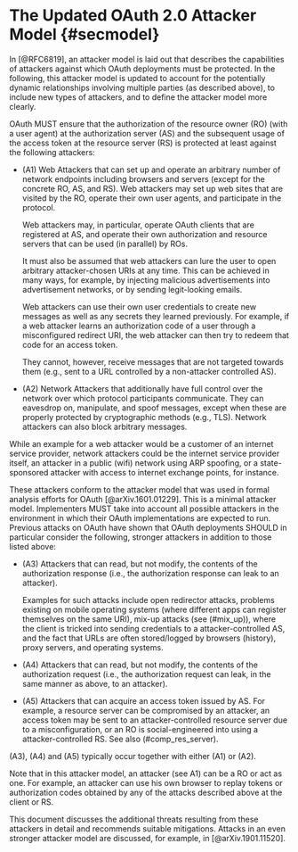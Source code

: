 # The Updated OAuth 2.0 Attacker Model {#secmodel}

In [@RFC6819], an attacker model is laid out that describes the
capabilities of attackers against which OAuth deployments must be
protected. In the following, this attacker model is updated to account
for the potentially dynamic relationships involving multiple parties
(as described above), to include new types of attackers, and to define
the attacker model more clearly.

OAuth MUST ensure that the authorization of the resource owner (RO)
(with a user agent) at the authorization server (AS) and the subsequent
usage of the access token at the resource server (RS) is protected at
least against the following attackers:

  * (A1) Web Attackers that can set up and operate an arbitrary number
    of network endpoints including browsers and servers (except for
    the concrete RO, AS, and RS). Web attackers may set up web sites
    that are visited by the RO, operate their own user agents, and
    participate in the protocol. 
    
    Web attackers may, in particular, operate OAuth clients that are
    registered at AS, and operate their own authorization and resource
    servers that can be used (in parallel) by ROs.
    
    It must also be assumed that web attackers can lure the user to
    open arbitrary attacker-chosen URIs at any time. This can be
    achieved in many ways, for example, by injecting malicious
    advertisements into advertisement networks, or by sending
    legit-looking emails.
    
    Web attackers can use their own user credentials to create new
    messages as well as any secrets they learned previously. For
    example, if a web attacker learns an authorization code of a user
    through a misconfigured redirect URI, the web attacker can then
    try to redeem that code for an access token.
    
    They cannot, however, receive messages that are not targeted
    towards them (e.g., sent to a URL controlled by a non-attacker
    controlled AS).
    
  * (A2) Network Attackers that additionally have full control over
    the network over which protocol participants communicate. They can
    eavesdrop on, manipulate, and spoof messages, except when these
    are properly protected by cryptographic methods (e.g., TLS).
    Network attackers can also block arbitrary messages.
    
While an example for a web attacker would be a customer of an internet
service provider, network attackers could be the internet service
provider itself, an attacker in a public (wifi) network using ARP
spoofing, or a state-sponsored attacker with access to internet
exchange points, for instance.
    
These attackers conform to the attacker model that was used in formal
analysis efforts for OAuth [@arXiv.1601.01229]. This is a minimal
attacker model. Implementers MUST take into account all possible
attackers in the environment in which their OAuth implementations are
expected to run. Previous attacks on OAuth have shown that OAuth
deployments SHOULD in particular consider the following, stronger
attackers in addition to those listed above:

  * (A3) Attackers that can read, but not modify, the contents of the
    authorization response (i.e., the authorization response can leak
    to an attacker).
    
    Examples for such attacks include open redirector
    attacks, problems existing on mobile operating systems (where
    different apps can register themselves on the same URI), mix-up attacks (see (#mix_up)), where the client is tricked into sending
    credentials to a attacker-controlled AS, and the fact that URLs
    are often stored/logged by browsers (history), proxy servers, and
    operating systems.
  * (A4) Attackers that can read, but not modify, the contents of the
    authorization request (i.e., the authorization request can leak,
    in the same manner as above, to an attacker).
  * (A5) Attackers that can acquire an access token issued by AS. For
    example, a resource server can be compromised by an attacker, an
    access token may be sent to an attacker-controlled resource server
    due to a misconfiguration, or an RO is social-engineered into
    using a attacker-controlled RS. See also (#comp_res_server).
    
(A3), (A4) and (A5) typically occur together with either (A1) or (A2).

Note that in this attacker model, an attacker (see A1) can be a RO or
act as one. For example, an attacker can use his own browser to replay
tokens or authorization codes obtained by any of the attacks described
above at the client or RS.

This document discusses the additional threats resulting from these
attackers in detail and recommends suitable mitigations. Attacks in an
even stronger attacker model are discussed, for example, in
[@arXiv.1901.11520].
    

